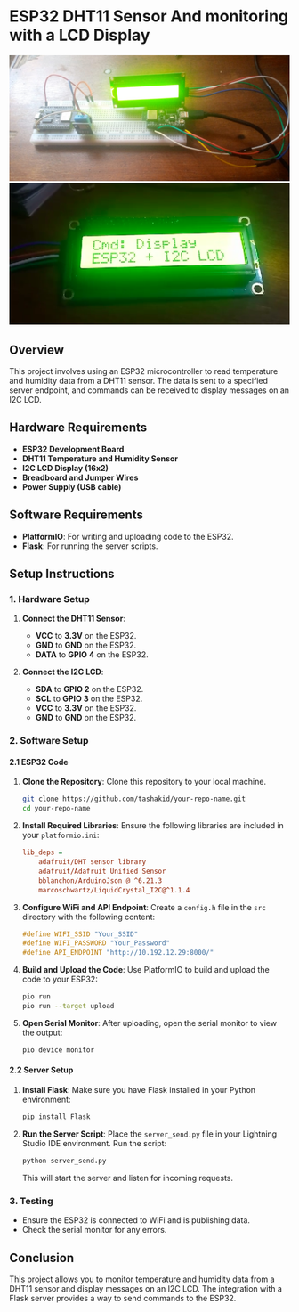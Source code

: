 # ESP32 DHT11 Sensor And monitoring with a LCD Display

![Wiring Diagram](images/wiring.jpeg)
![Display Showcase](images/display_showcase.png)

## Overview
This project involves using an ESP32 microcontroller to read temperature and humidity data from a DHT11 sensor. The data is sent to a specified server endpoint, and commands can be received to display messages on an I2C LCD.

## Hardware Requirements
- **ESP32 Development Board**
- **DHT11 Temperature and Humidity Sensor**
- **I2C LCD Display (16x2)**
- **Breadboard and Jumper Wires**
- **Power Supply (USB cable)**

## Software Requirements
- **PlatformIO**: For writing and uploading code to the ESP32.
- **Flask**: For running the server scripts.

## Setup Instructions

### 1. Hardware Setup
1. **Connect the DHT11 Sensor**:
   - **VCC** to **3.3V** on the ESP32.
   - **GND** to **GND** on the ESP32.
   - **DATA** to **GPIO 4** on the ESP32.

2. **Connect the I2C LCD**:
   - **SDA** to **GPIO 2** on the ESP32.
   - **SCL** to **GPIO 3** on the ESP32.
   - **VCC** to **3.3V** on the ESP32.
   - **GND** to **GND** on the ESP32.

### 2. Software Setup

#### 2.1 ESP32 Code
1. **Clone the Repository**:
   Clone this repository to your local machine.

   ```bash
   git clone https://github.com/tashakid/your-repo-name.git
   cd your-repo-name
   ```

2. **Install Required Libraries**:
   Ensure the following libraries are included in your `platformio.ini`:

   ```ini
   lib_deps = 
       adafruit/DHT sensor library
       adafruit/Adafruit Unified Sensor
       bblanchon/ArduinoJson @ ^6.21.3
       marcoschwartz/LiquidCrystal_I2C@^1.1.4
   ```

3. **Configure WiFi and API Endpoint**:
   Create a `config.h` file in the `src` directory with the following content:

   ```cpp
   #define WIFI_SSID "Your_SSID"
   #define WIFI_PASSWORD "Your_Password"
   #define API_ENDPOINT "http://10.192.12.29:8000/"
   ```

4. **Build and Upload the Code**:
   Use PlatformIO to build and upload the code to your ESP32:

   ```bash
   pio run
   pio run --target upload
   ```

5. **Open Serial Monitor**:
   After uploading, open the serial monitor to view the output:

   ```bash
   pio device monitor
   ```

#### 2.2 Server Setup
1. **Install Flask**:
   Make sure you have Flask installed in your Python environment:

   ```bash
   pip install Flask
   ```

2. **Run the Server Script**:
   Place the `server_send.py` file in your Lightning Studio IDE environment. Run the script:

   ```bash
   python server_send.py
   ```

   This will start the server and listen for incoming requests.

### 3. Testing
- Ensure the ESP32 is connected to WiFi and is publishing data.
- Check the serial monitor for any errors.

## Conclusion
This project allows you to monitor temperature and humidity data from a DHT11 sensor and display messages on an I2C LCD. The integration with a Flask server provides a way to send commands to the ESP32.

